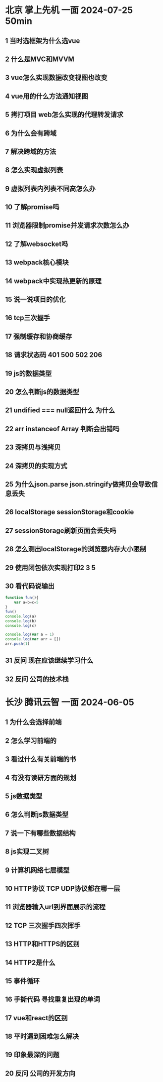 # 北京 掌上先机 一面 2024-07-25 50min

## 1 当时选框架为什么选vue

## 2 什么是MVC和MVVM

## 3 vue怎么实现数据改变视图也改变

## 4 vue用的什么方法通知视图

## 5 拷打项目 web怎么实现的代理转发请求

## 6 为什么会有跨域

## 7 解决跨域的方法

## 8 怎么实现虚拟列表

## 9 虚拟列表内列表不同高怎么办

## 10 了解promise吗

## 11 浏览器限制promise并发请求次数怎么办

## 12 了解websocket吗

## 13 webpack核心模块

## 14 webpack中实现热更新的原理

## 15 说一说项目的优化

## 16 tcp三次握手

## 17 强制缓存和协商缓存

## 18 请求状态码 401 500 502 206

## 19 js的数据类型

## 20 怎么判断js的数据类型

## 21 undified === null返回什么 为什么

## 22 arr instanceof Array 判断会出错吗

## 23 深拷贝与浅拷贝

## 24 深拷贝的实现方式

## 25 为什么json.parse json.stringify做拷贝会导致信息丢失

## 26 localStorage sessionStorage和cookie

## 27 sessionStorage刷新页面会丢失吗

## 28 怎么测出localStorage的浏览器内存大小限制

## 29 使用闭包依次实现打印2 3 5

## 30 看代码说输出

```js
function fun(){
    var a=b=c=5
}
fun()
console.log(a)
console.log(b)
console.log(c)
```



```js
console.log(var a = 1)
console.log(var arr = [])
arr.push(1)
```



## 31 反问 现在应该继续学习什么

## 32 反问 公司的技术栈

 

# 长沙 腾讯云智 一面 2024-06-05

## 1 为什么会选择前端

## 2 怎么学习前端的

## 3 看过什么有关前端的书

## 4 有没有读研方面的规划

## 5 js数据类型

## 6 怎么判断js数据类型

## 7 说一下有哪些数据结构

## 8 js实现二叉树

## 9 计算机网络七层模型

## 10 HTTP协议 TCP UDP协议都在哪一层

## 11 浏览器输入url到界面展示的流程

## 12 TCP 三次握手四次挥手

## 13 HTTP和HTTPS的区别

## 14 HTTP2是什么

## 15 事件循环

## 16 手撕代码 寻找重复出现的单词

## 17 vue和react的区别

## 18 平时遇到困难怎么解决

## 19 印象最深的问题

## 20 反问 公司的开发方向

